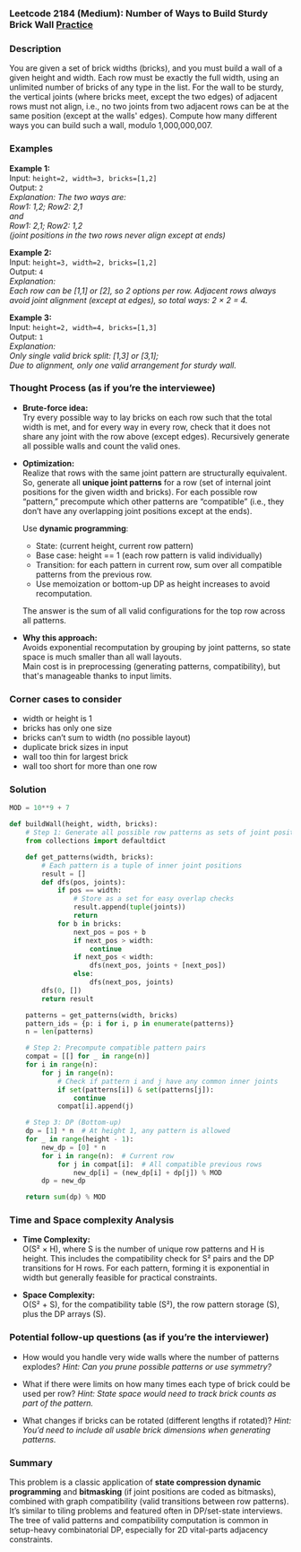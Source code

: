 ### Leetcode 2184 (Medium): Number of Ways to Build Sturdy Brick Wall [Practice](https://leetcode.com/problems/number-of-ways-to-build-sturdy-brick-wall)

### Description  
You are given a set of brick widths (bricks), and you must build a wall of a given height and width. Each row must be exactly the full width, using an unlimited number of bricks of any type in the list. For the wall to be sturdy, the vertical joints (where bricks meet, except the two edges) of adjacent rows must not align, i.e., no two joints from two adjacent rows can be at the same position (except at the walls' edges). Compute how many different ways you can build such a wall, modulo 1,000,000,007.

### Examples  

**Example 1:**  
Input: `height=2, width=3, bricks=[1,2]`  
Output: `2`  
*Explanation: The two ways are:  
Row1: 1,2; Row2: 2,1  
and  
Row1: 2,1; Row2: 1,2  
(joint positions in the two rows never align except at ends)*

**Example 2:**  
Input: `height=3, width=2, bricks=[1,2]`  
Output: `4`  
*Explanation:  
Each row can be [1,1] or [2], so 2 options per row.
Adjacent rows always avoid joint alignment (except at edges),
so total ways: 2 × 2 = 4.*

**Example 3:**  
Input: `height=2, width=4, bricks=[1,3]`  
Output: `1`  
*Explanation:  
Only single valid brick split: [1,3] or [3,1];  
Due to alignment, only one valid arrangement for sturdy wall.*

### Thought Process (as if you’re the interviewee)  
- **Brute-force idea:**  
  Try every possible way to lay bricks on each row such that the total width is met, and for every way in every row, check that it does not share any joint with the row above (except edges). Recursively generate all possible walls and count the valid ones.
  
- **Optimization:**  
  Realize that rows with the same joint pattern are structurally equivalent. So, generate all **unique joint patterns** for a row (set of internal joint positions for the given width and bricks). For each possible row “pattern,” precompute which other patterns are “compatible” (i.e., they don’t have any overlapping joint positions except at the ends).

  Use **dynamic programming**:  
  - State: (current height, current row pattern)
  - Base case: height == 1 (each row pattern is valid individually)
  - Transition: for each pattern in current row, sum over all compatible patterns from the previous row.
  - Use memoization or bottom-up DP as height increases to avoid recomputation.
  
  The answer is the sum of all valid configurations for the top row across all patterns.

- **Why this approach:**  
  Avoids exponential recomputation by grouping by joint patterns, so state space is much smaller than all wall layouts.  
  Main cost is in preprocessing (generating patterns, compatibility), but that's manageable thanks to input limits.

### Corner cases to consider  
- width or height is 1
- bricks has only one size
- bricks can’t sum to width (no possible layout)
- duplicate brick sizes in input
- wall too thin for largest brick
- wall too short for more than one row

### Solution

```python
MOD = 10**9 + 7

def buildWall(height, width, bricks):
    # Step 1: Generate all possible row patterns as sets of joint positions
    from collections import defaultdict

    def get_patterns(width, bricks):
        # Each pattern is a tuple of inner joint positions
        result = []
        def dfs(pos, joints):
            if pos == width:
                # Store as a set for easy overlap checks
                result.append(tuple(joints))
                return
            for b in bricks:
                next_pos = pos + b
                if next_pos > width:
                    continue
                if next_pos < width:
                    dfs(next_pos, joints + [next_pos])
                else:
                    dfs(next_pos, joints)
        dfs(0, [])
        return result

    patterns = get_patterns(width, bricks)
    pattern_ids = {p: i for i, p in enumerate(patterns)}
    n = len(patterns)

    # Step 2: Precompute compatible pattern pairs
    compat = [[] for _ in range(n)]
    for i in range(n):
        for j in range(n):
            # Check if pattern i and j have any common inner joints
            if set(patterns[i]) & set(patterns[j]):
                continue
            compat[i].append(j)

    # Step 3: DP (Bottom-up)
    dp = [1] * n  # At height 1, any pattern is allowed
    for _ in range(height - 1):
        new_dp = [0] * n
        for i in range(n):  # Current row
            for j in compat[i]:  # All compatible previous rows
                new_dp[i] = (new_dp[i] + dp[j]) % MOD
        dp = new_dp

    return sum(dp) % MOD
```

### Time and Space complexity Analysis  

- **Time Complexity:**  
  O(S² × H), where S is the number of unique row patterns and H is height. This includes the compatibility check for S² pairs and the DP transitions for H rows. For each pattern, forming it is exponential in width but generally feasible for practical constraints.

- **Space Complexity:**  
  O(S² + S), for the compatibility table (S²), the row pattern storage (S), plus the DP arrays (S).

### Potential follow-up questions (as if you’re the interviewer)  

- How would you handle very wide walls where the number of patterns explodes?
  *Hint: Can you prune possible patterns or use symmetry?*

- What if there were limits on how many times each type of brick could be used per row?
  *Hint: State space would need to track brick counts as part of the pattern.*

- What changes if bricks can be rotated (different lengths if rotated)?
  *Hint: You’d need to include all usable brick dimensions when generating patterns.*

### Summary
This problem is a classic application of **state compression dynamic programming** and **bitmasking** (if joint positions are coded as bitmasks), combined with graph compatibility (valid transitions between row patterns). It’s similar to tiling problems and featured often in DP/set-state interviews. The tree of valid patterns and compatibility computation is common in setup-heavy combinatorial DP, especially for 2D vital-parts adjacency constraints.
